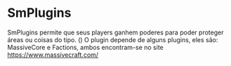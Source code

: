 # SmPlugins
SmPlugins permite que seus players ganhem poderes para poder proteger áreas ou coisas do tipo. (\)
O plugin depende de alguns plugins, eles são: MassiveCore e Factions, ambos encontram-se no site https://www.massivecraft.com/

